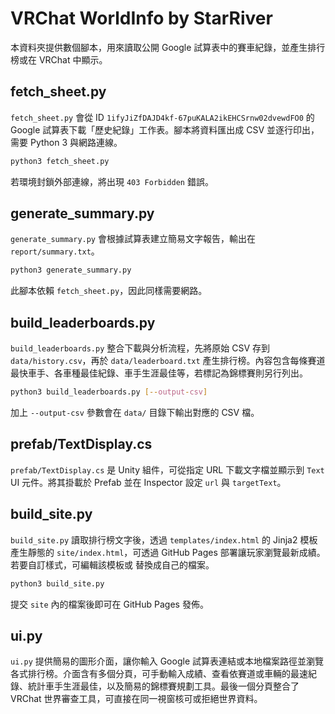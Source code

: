 # VRChat WorldInfo by StarRiver

本資料夾提供數個腳本，用來讀取公開 Google 試算表中的賽車紀錄，並產生排行榜或在 VRChat 中顯示。

## fetch_sheet.py

`fetch_sheet.py` 會從 ID `1ifyJiZfDAJD4kf-67puKALA2ikEHCSrnw02dvewdFO0` 的 Google 試算表下載「歷史紀錄」工作表。腳本將資料匯出成 CSV 並逐行印出，需要 Python 3 與網路連線。

```bash
python3 fetch_sheet.py
```

若環境封鎖外部連線，將出現 `403 Forbidden` 錯誤。

## generate_summary.py

`generate_summary.py` 會根據試算表建立簡易文字報告，輸出在 `report/summary.txt`。

```bash
python3 generate_summary.py
```

此腳本依賴 `fetch_sheet.py`，因此同樣需要網路。

## build_leaderboards.py

`build_leaderboards.py` 整合下載與分析流程，先將原始 CSV 存到 `data/history.csv`，再於 `data/leaderboard.txt` 產生排行榜。內容包含每條賽道最快車手、各車種最佳紀錄、車手生涯最佳等，若標記為錦標賽則另行列出。

```bash
python3 build_leaderboards.py [--output-csv]
```

加上 `--output-csv` 參數會在 `data/` 目錄下輸出對應的 CSV 檔。

## prefab/TextDisplay.cs

`prefab/TextDisplay.cs` 是 Unity 組件，可從指定 URL 下載文字檔並顯示到 `Text` UI 元件。將其掛載於 Prefab 並在 Inspector 設定 `url` 與 `targetText`。

## build_site.py

`build_site.py` 讀取排行榜文字後，透過 `templates/index.html` 的 Jinja2 模板產生靜態的
`site/index.html`，可透過 GitHub Pages 部署讓玩家瀏覽最新成績。若要自訂樣式，可編輯該模板或
替換成自己的檔案。

```bash
python3 build_site.py
```

提交 `site` 內的檔案後即可在 GitHub Pages 發佈。

## ui.py

`ui.py` 提供簡易的圖形介面，讓你輸入 Google 試算表連結或本地檔案路徑並瀏覽各式排行榜。介面含有多個分頁，可手動輸入成績、查看依賽道或車輛的最速紀錄、統計車手生涯最佳，以及簡易的錦標賽規劃工具。最後一個分頁整合了 VRChat 世界審查工具，可直接在同一視窗核可或拒絕世界資料。


